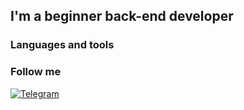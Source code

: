 ## I'm a beginner back-end developer

### Languages and tools

### Follow me
[![Telegram](https://img.shields.io/badge/-Telegram-black?style=for-the-badge&logo=telegram&logoColor=blue)](https://t.me/yaa1ina)


<!--
**A1inka/a1inka** is a ✨ _special_ ✨ repository because its `README.md` (this file) appears on your GitHub profile.
I'm a beginner back-end developer. I'm skilled in a variety of technologies, including Kotlin, Java and Python. 
💥 I can write clean code that is easy to understand, which is very important when reading the code and making changes to it by other developers.
🤔 Problem-solving is one of my strengths, and I enjoy tackling challenging coding issues and finding elegant solutions to complex problems.
🌟 Collaboration is key to my approach, and I thrive in team environments where I can learn from my peers and contribute to a shared vision.
📫 If you are interested in working with me or just want to talk about front-end development, write to me:
-->
